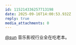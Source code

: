 ```yaml
---
id: 115214336257713198
date: 2025-09-16T14:00:53.932Z
reply: true
media_attachments: 0
---
```


[@sun](https://jiong.us/@sun) 音乐影视行业全在吃老本。

